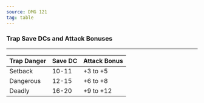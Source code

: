 ```yaml
---
source: DMG 121
tag: table
---
```


### Trap Save DCs and Attack Bonuses
---
|Trap Danger|Save DC|Attack Bonus|
|------|------|------|
|Setback|10-11|+3 to +5|
|Dangerous|12-15|+6 to +8|
|Deadly|16-20|+9 to +12|
